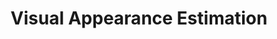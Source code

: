 ---
title: Visual Appearance Estimation
order: 1
img: /assets/img/appearance_change.png
publications:
  - date: 2017-09-11
    title: "How to Train a CAT: Learning Canonical Appearance Transformations for Direct Visual Localization Under Illumination Change"
    authors: "Lee Clement and Jonathan Kelly"
    venue: "IEEE Robotics and Automation Letters (RA-L), 2018"
    note: "Presented at the IEEE International Conference on Robotics and Automation (ICRA), Brisbane, Australia, 21 - 25 May 2018"
    links:
        doi: //doi.org/10.1109/LRA.2018.2799741
        preprint: //arxiv.org/pdf/1709.03009
        code: //github.com/utiasSTARS/cat-net
        video: //youtu.be/ej6VNBq3dDE
        poster: /assets/docs/icra2018_cat_poster.pdf
---